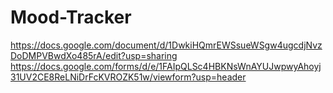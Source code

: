 # Mood-Tracker


https://docs.google.com/document/d/1DwkiHQmrEWSsueWSgw4ugcdjNvzDoDMPVBwdXo485rA/edit?usp=sharing
https://docs.google.com/forms/d/e/1FAIpQLSc4HBKNsWnAYUJwpwyAhoyj31UV2CE8ReLNiDrFcKVROZK51w/viewform?usp=header
